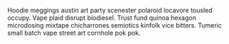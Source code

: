 Hoodie meggings austin art party scenester polaroid locavore tousled occupy. Vape plaid disrupt biodiesel. Trust fund quinoa hexagon microdosing mixtape chicharrones semiotics kinfolk vice bitters. Tumeric small batch vape street art cornhole pok pok.